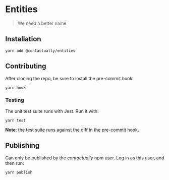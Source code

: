 # Entities
> We need a better name

## Installation

```
yarn add @contactually/entities
```

## Contributing

After cloning the repo, be sure to install the pre-commit hook:

```
yarn hook
```

### Testing

The unit test suite runs with Jest. Run it with:

```
yarn test
```

**Note**: the test suite runs against the diff in the pre-commit hook.

## Publishing

Can only be published by the *contactually* npm user. Log in as this user, and then run:

```
yarn publish
```
